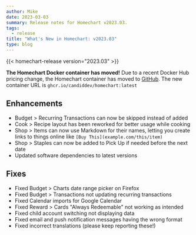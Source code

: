 ```yaml
---
author: Mike
date: 2023-03-03
summary: Release notes for Homechart v2023.03.
tags:
  - release
title: "What's New in Homechart: v2023.03"
type: blog
---
```


{{< homechart-release version="2023.03" >}}

**The Homechart Docker container has moved!**  Due to a recent Docker Hub pricing change, the Homechart container has moved to [GitHub](https://github.com/candiddev/homechart/pkgs/container/homechart).  The new container URL is `ghcr.io/candiddev/homechart:latest`

## Enhancements

- Budget > Recurring Transactions can now be skipped instead of added
- Cook > Recipe layout has been reworked for better usage while cooking
- Shop > Items can now use Markdown for their names, letting you create links to things online like `[Buy This](example.com/this/item)`
- Shop > Staples can now be added to Pick Up if needed before the next date
- Updated software dependencies to latest versions

## Fixes

- Fixed Budget > Charts date range picker on Firefox
- Fixed Budget > Transactions not updating recurring transactions
- Fixed Calendar imports for Google Calendar
- Fixed Reward > Cards "Always Redeemable" not working as intended
- Fixed child account switching not displaying data
- Fixed email and push notification messages having the wrong format
- Fixed incorrect translations (please keep reporting these!)
